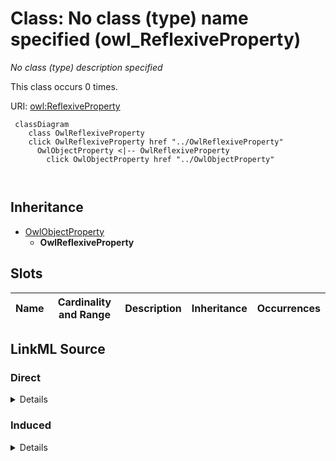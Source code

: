 

# Class: No class (type) name specified (owl_ReflexiveProperty)


_No class (type) description specified_






This class occurs 0 times.


URI: [owl:ReflexiveProperty](http://www.w3.org/2002/07/owl#ReflexiveProperty)






```mermaid
 classDiagram
    class OwlReflexiveProperty
    click OwlReflexiveProperty href "../OwlReflexiveProperty"
      OwlObjectProperty <|-- OwlReflexiveProperty
        click OwlObjectProperty href "../OwlObjectProperty"
      
      
```





## Inheritance
* [OwlObjectProperty](../classes/OwlObjectProperty.md)
    * **OwlReflexiveProperty**



## Slots

| Name | Cardinality and Range | Description | Inheritance | Occurrences |
| ---  | --- | --- | --- | --- |














## LinkML Source

<!-- TODO: investigate https://stackoverflow.com/questions/37606292/how-to-create-tabbed-code-blocks-in-mkdocs-or-sphinx -->

### Direct

<details>

```yaml
name: owl_ReflexiveProperty
conforms_to: No schema conformance document specified
annotations:
  count:
    tag: count
    value: 0
description: No class (type) description specified
title: No class (type) name specified
from_schema: hydrology-kg
rank: 1000
is_a: owl_ObjectProperty
class_uri: owl:ReflexiveProperty

```
</details>

### Induced

<details>

```yaml
name: owl_ReflexiveProperty
conforms_to: No schema conformance document specified
annotations:
  count:
    tag: count
    value: 0
description: No class (type) description specified
title: No class (type) name specified
from_schema: hydrology-kg
rank: 1000
is_a: owl_ObjectProperty
class_uri: owl:ReflexiveProperty

```
</details>